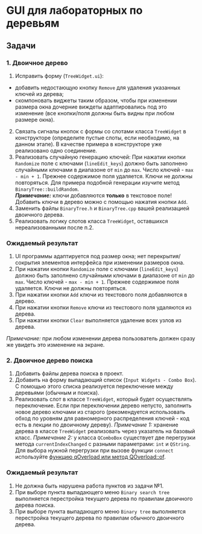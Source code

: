 # GUI для лабораторных по деревьям

## Задачи

### 1. Двоичное дерево

1. Исправить форму (`TreeWidget.ui`):
- добавить недостающую кнопку `Remove` для удаления указанных ключей из дерева;
- скомпоновать виджеты таким образом, чтобы при изменении размера окна дочерние виждеты
адаптировались под это изменение (все кнопки/поля должны быть видны при любом размере окна).
2. Связать сигналы кнопок с формы со слотами класса `TreeWidget` в конструкторе
(определите пустые слоты, если необходимо, на данном этапе). В качестве примера
в конструкторе уже реализовано одно соединение.
3. Реализовать случайную генерацию ключей:
При нажатии кнопки `Randomize` поле с ключами (`lineEdit_keys`) должно быть заполнено
случайными ключами в диапазоне от `min` до `max`. Число ключей - `max - min + 1`.
Прежнее содержимое поля удаляется. Ключи не должны повторяться.
Для примера подобной генерации изучите метод `BinaryTree::buildRandom`. \
**_Примечание:_** ключи добавляются **только** в текстовое поле! Добавить ключи в дерево
можно с помощью нажатия кнопки `Add`.
4. Заменить файлы `BinaryTree.h` и `BinaryTree.cpp` вашей реализацией двоичного дерева.
5. Реализовать логику слотов класса `TreeWidget`, оставшихся нереализованными после п.2.

### Ожидаемый результат

1. UI программы адаптируется под размер окна;
нет перекрытия/сокрытия элементов интерфейса при изменении размеров окна.
2. При нажатии кнопки `Randomize` поле с ключами (`lineEdit_keys`) должно быть заполнено
случайными ключами в диапазоне от `min` до `max`. Число ключей - `max - min + 1`.
Прежнее содержимое поля удаляется. Ключи не должны повторяться.
3. При нажатии кнопки `Add` ключи из текстового поля добавляются в дерево.
4. При нажатии кнопки `Remove` ключи из текстового поля удаляются из дерева.
5. При нажатии кнопки `Clear` выполняется удаление всех узлов из дерева.

_Примечание:_ при любом изменении дерева пользователь должен сразу же увидеть это изменение на экране.



### 2. Двоичное дерево поиска

1. Добавить файлы дерева поиска в проект.
2. Добавить на форму выпадающий список (`Input Widgets - Combo Box`).
С помощью этого списка реализуется переключение между деревьями (обычным и поиска).
3. Реализовать слот в классе `TreeWidget`, который будет осуществлять переключение.
Если при переключении дерево непусто, заполнить новое дерево ключами из старого
(рекомендуется использовать обход по уровням для равномерного распределения ключей -
код есть в лекции по двоичному дереву).
_Примечание 1:_ хранение дерева в классе `TreeWidget` реализовать через указатель на базовый класс.
_Примечание 2:_ у класса `QComboBox` существует две перегрузки метода `currentIndexChanged`
с разными параметрами: `int` и `QString`. Для выбора нужной перегрузки при вызове функции `connect`
используйте [функцию qOverload или метод QOverload::of](https://doc.qt.io/qt-5/qtglobal.html#qOverload).

### Ожидаемый результат

1. Не должна быть нарушена работа пунктов из задачи №1.
2. При выборе пункта выпадающего меню `Binary search tree` выполняется перестройка текущего дерева
по правилам двоичного дерева поиска.
3. При выборе пункта выпадающего меню `Binary tree` выполняется перестройка текущего дерева
по правилам обычного двоичного дерева.
